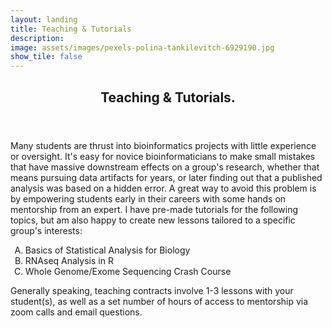 ```yaml
---
layout: landing
title: Teaching & Tutorials
description: 
image: assets/images/pexels-polina-tankilevitch-6929190.jpg
show_tile: false
---
```


<div id="main">
  <!-- One -->
<section id="one">
	<div class="inner">
		<header class="major">
			<h2>Teaching & Tutorials.</h2>
		</header>
		<p>Many students are thrust into bioinformatics projects with little experience or oversight. It's easy for novice bioinformaticians to make small mistakes that have massive downstream effects on a group's research, whether that means pursuing data artifacts for years, or later finding out that a published analysis was based on a hidden error. A great way to avoid this problem is by empowering students early in their careers with some hands on mentorship from an expert. I have pre-made tutorials for the following topics, but am also happy to create new lessons tailored to a specific group's interests:</p>
  <ol type="A">
  <li>Basics of Statistical Analysis for Biology</li>
  <li>RNAseq Analysis in R</li>
  <li>Whole Genome/Exome Sequencing Crash Course</li>
</ol>
<p>Generally speaking, teaching contracts involve 1-3 lessons with your student(s), as well as a set number of hours of access to mentorship via zoom calls and email questions.</p>
	</div>
</section>
</div> 
